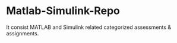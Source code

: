 # Matlab-Simulink-Repo
It consist MATLAB and Simulink related categorized assessments &amp; assignments.  
